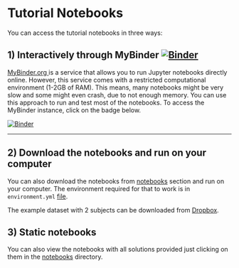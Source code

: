 # Tutorial Notebooks

You can access the tutorial notebooks in three ways:

## 1) Interactively through MyBinder [![Binder](https://mybinder.org/badge_logo.svg)](https://mybinder.org/v2/gh/dcdace/fMRI_training/1033062d5d22f52164bf6ea882254881ef5853cf?urlpath=tree/notebooks)

[MyBinder.org ](https://mybinder.org)  is a service that allows you to run Jupyter notebooks directly online. However, this service comes with a restricted computational environment (1-2GB of RAM). This means, many notebooks might be very slow and some might even crash, due to not enough memory. You can use this approach to run and test most of the notebooks. To access the MyBinder instance, click on the badge below.

[![Binder](https://mybinder.org/badge_logo.svg)](https://mybinder.org/v2/gh/dcdace/fMRI_training/1033062d5d22f52164bf6ea882254881ef5853cf?urlpath=tree/notebooks)

___
## 2) Download the notebooks and run on your computer
You can also download the notebooks from [notebooks](notebooks) section and run on your computer. The environment required for that to work is in `environment.yml` [file](environment.yml). 

The example dataset with 2 subjects can be downloaded from [Dropbox](https://dl.dropboxusercontent.com/s/q030cu844joczm6/FaceRecognition.zip).

## 3) Static notebooks
You can also view the notebooks with all solutions provided just clicking on them in the [notebooks](notebooks) directory.

